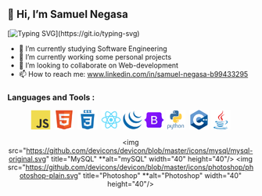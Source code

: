   ## 👋 Hi, I’m Samuel Negasa
                  


[![Typing SVG](https://readme-typing-svg.demolab.com?font=Young+Serif&size=30&pause=1000&color=F7E344&random=false&width=435&lines=Web+developer;Software+Engineering+student;)](https://git.io/typing-svg)


- 🌱 I’m currently studying Software Engineering
- 🔭 I’m currently working some personal projects
- 👯 I’m looking to collaborate on Web-development
- 📫 How to reach me: www.linkedin.com/in/samuel-negasa-b99433295

###  Languages and Tools :

<div align="center">
  <img src="https://github.com/devicons/devicon/blob/master/icons/javascript/javascript-original.svg" title="JavaScript" alt="JavaScript" width="40" height="40"/>&nbsp;
  <img src="https://github.com/devicons/devicon/blob/master/icons/html5/html5-original.svg" title="HTML5" alt="HTML" width="40" height="40"/>&nbsp;
  <img src="https://github.com/devicons/devicon/blob/master/icons/css3/css3-plain-wordmark.svg"  title="CSS3" alt="CSS" width="40" height="40"/>&nbsp;
  <img src="https://github.com/devicons/devicon/blob/master/icons/react/react-original.svg" title="ReactJS" **alt="ReactJS" width="40" height="40"/>
  <img src="https://github.com/devicons/devicon/blob/master/icons/jquery/jquery-original.svg" title="Jquery" **alt="Jquery" width="40" height="40"/>
  <img src="https://github.com/devicons/devicon/blob/master/icons/bootstrap/bootstrap-original.svg" title="Bootstrap" **alt="Bootstrap" width="40" height="40"/>
  <img src="https://github.com/devicons/devicon/blob/master/icons/python/python-original-wordmark.svg" title="Python" alt="Python" width="40" height="40"/>&nbsp;
  <img src="https://github.com/devicons/devicon/blob/master/icons/cplusplus/cplusplus-original.svg" title="cpp" **alt="cpp" width="40" height="40"/>
  <img src="https://github.com/devicons/devicon/blob/master/icons/java/java-original.svg" title="java" **alt="java" width="40" height="40"/>
  

  <img src="https://github.com/devicons/devicon/blob/master/icons/mysql/mysql-original.svg" title="MySQL" **alt="mySQL" width="40" height="40"/>
  <img src="https://github.com/devicons/devicon/blob/master/icons/photoshop/photoshop-plain.svg" title="Photoshop" **alt="Photoshop" width="40" height="40"/>
</div>
